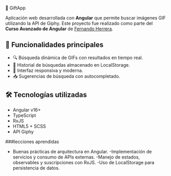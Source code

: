 🎁 GiftApp

Aplicación web desarrollada con **Angular** que permite buscar imágenes GIF utilizando la API de Giphy. Este proyecto fue realizado como parte del **Curso Avanzado de Angular** de [Fernando Herrera](https://www.udemy.com/user/fernandoher85/).

## 🚀 Funcionalidades principales

- 🔍 Búsqueda dinámica de GIFs con resultados en tiempo real.
- 💾 Historial de búsquedas almacenado en LocalStorage.
- 📱 Interfaz responsiva y moderna.
- 📥 Sugerencias de búsqueda con autocompletado.

## 🛠️ Tecnologías utilizadas

- Angular v16+
- TypeScript
- RxJS
- HTML5 + SCSS
- API Giphy
  
###lecciones aprendidas
- Buenas prácticas de arquitectura en Angular.
-Implementación de servicios y consumo de APIs externas.
-Manejo de estados, observables y suscripciones con RxJS.
-Uso de LocalStorage para persistencia de datos.
